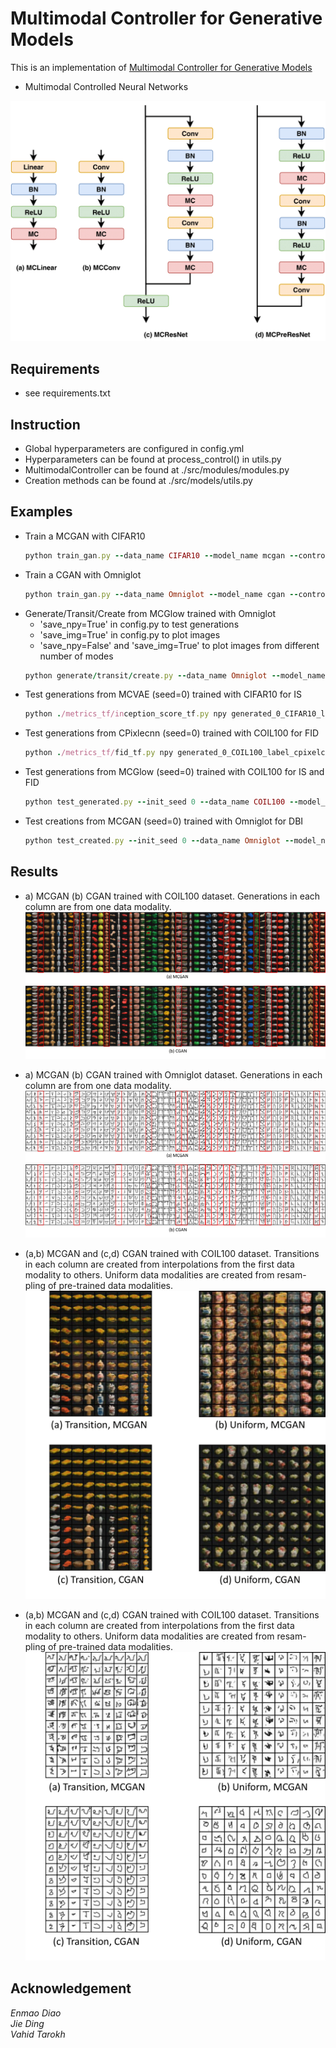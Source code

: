 # Multimodal Controller for Generative Models
This is an implementation of [Multimodal Controller for Generative Models](https://arxiv.org/abs/2002.02572)
- Multimodal Controlled Neural Networks
<img src="/assest/mc.png">


## Requirements
 - see requirements.txt

## Instruction

 - Global hyperparameters are configured in config.yml
 - Hyperparameters can be found at process_control() in utils.py 
 - MultimodalController can be found at ./src/modules/modules.py 
 - Creation methods can be found at ./src/models/utils.py

## Examples
 - Train a MCGAN with CIFAR10
    ```ruby
    python train_gan.py --data_name CIFAR10 --model_name mcgan --control_name 0.5
    ```
 - Train a CGAN with Omniglot
    ```ruby
    python train_gan.py --data_name Omniglot --model_name cgan --control_name None
    ```
 - Generate/Transit/Create from MCGlow trained with Omniglot
    * 'save_npy=True' in config.py to test generations
    * 'save_img=True' in config.py to plot images
    * 'save_npy=False' and 'save_img=True' to plot images from different number of modes
    ```ruby
    python generate/transit/create.py --data_name Omniglot --model_name mcglow --control_name 0.5
    ```
 - Test generations from MCVAE (seed=0) trained with CIFAR10 for IS
    ```ruby
    python ./metrics_tf/inception_score_tf.py npy generated_0_CIFAR10_label_mcvae_0.5
    ```
 - Test generations from CPixlecnn (seed=0) trained with COIL100 for FID
    ```ruby
    python ./metrics_tf/fid_tf.py npy generated_0_COIL100_label_cpixelcnn
    ```
 - Test generations from MCGlow (seed=0) trained with COIL100 for IS and FID
    ```ruby
    python test_generated.py --init_seed 0 --data_name COIL100 --model_name mcglow --control_name 0.5
    ```
 - Test creations from MCGAN (seed=0) trained with Omniglot for DBI
    ```ruby
    python test_created.py --init_seed 0 --data_name Omniglot --model_name mcgan --control_name 0.5
    ```
## Results
- a) MCGAN (b) CGAN trained with COIL100 dataset. Generations in each column are from one data modality.
![MNIST_interp_iid](/assest/Generation_GAN_COIL100.png)

- a) MCGAN (b) CGAN trained with Omniglot dataset. Generations in each column are from one data modality.
![MNIST_interp_iid](/assest/Generation_GAN_Omniglot.png)

- (a,b) MCGAN  and  (c,d)  CGAN  trained  with COIL100 dataset. Transitions in each column are created from interpolations from the first data modality to others. Uniform data modalities are created from resam-pling of pre-trained data modalities.
![MNIST_interp_iid](/assest/Creation_GAN_COIL100.png)

- (a,b) MCGAN  and  (c,d)  CGAN  trained  with COIL100 dataset. Transitions in each column are created from interpolations from the first data modality to others. Uniform data modalities are created from resam-pling of pre-trained data modalities.
![MNIST_interp_iid](/assest/Creation_GAN_Omniglot.png)

## Acknowledgement
*Enmao Diao  
Jie Ding  
Vahid Tarokh*
